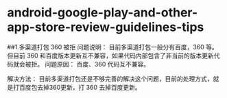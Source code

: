 # android-google-play-and-other-app-store-review-guidelines-tips

##1.多渠道打包 360 被拒
问题说明： 目前多渠道打包一般分有百度，360 等。但目前 360 和百度版本更新互不兼容，如果代码内部包含了非当前的版本更新代码就会被拒。
问题原因： 百度、360 代码互不兼容。

解决方法： 目前多渠道打包还是不够完善的解决这个问题，目前的处理方式，就是打百度包去掉360更新，打 360 去掉百度更新。
